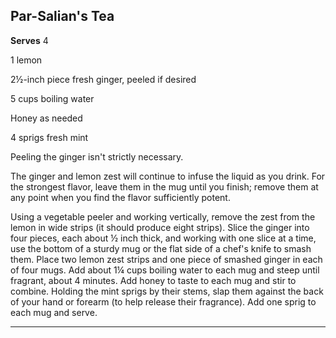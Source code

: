 ﻿## Par-Salian's Tea

**Serves** 4

1 lemon

2½-inch piece fresh ginger, peeled if desired

5 cups boiling water

Honey as needed

4 sprigs fresh mint

Peeling the ginger isn't strictly necessary.

The ginger and lemon zest will continue to infuse the liquid as you drink. For the strongest flavor, leave them in the mug until you finish; remove them at any point when you find the flavor sufficiently potent.

Using a vegetable peeler and working vertically, remove the zest from the lemon in wide strips (it should produce eight strips). Slice the ginger into four pieces, each about ½ inch thick, and working with one slice at a time, use the bottom of a sturdy mug or the flat side of a chef's knife to smash them. Place two lemon zest strips and one piece of smashed ginger in each of four mugs. Add about 1¼ cups boiling water to each mug and steep until fragrant, about 4 minutes. Add honey to taste to each mug and stir to combine. Holding the mint sprigs by their stems, slap them against the back of your hand or forearm (to help release their fragrance). Add one sprig to each mug and serve.

---

